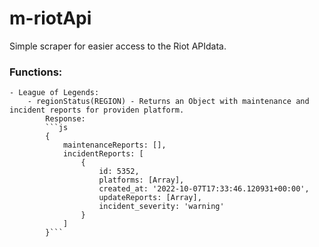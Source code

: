 # m-riotApi
Simple scraper for easier access to the Riot APIdata.

### Functions:
    - League of Legends:
        - regionStatus(REGION) - Returns an Object with maintenance and incident reports for providen platform.
            Response:
            ```js
            {
                maintenanceReports: [],
                incidentReports: [
                    {
                        id: 5352,
                        platforms: [Array],
                        created_at: '2022-10-07T17:33:46.120931+00:00',
                        updateReports: [Array],
                        incident_severity: 'warning'
                    }
                ]
            }```